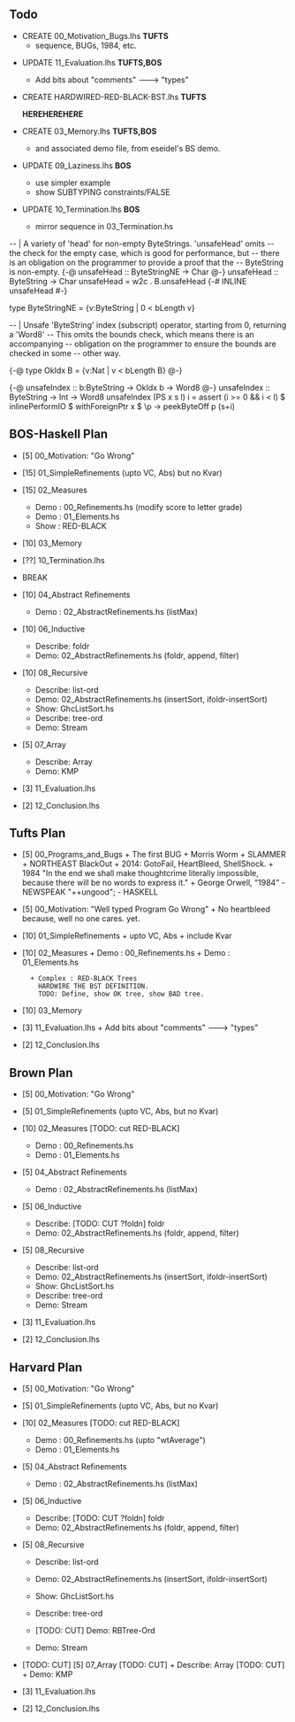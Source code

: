 Todo
----

+ CREATE 00_Motivation_Bugs.lhs **TUFTS**
  + sequence, BUGs, 1984, etc.

- UPDATE 11_Evaluation.lhs **TUFTS,BOS** 
	+ Add bits about "comments" ---> "types"
 
- CREATE HARDWIRED-RED-BLACK-BST.lhs **TUFTS**

  **HEREHEREHERE**
- CREATE 03_Memory.lhs **TUFTS,BOS**
  + and associated demo file, from eseidel's BS demo.

- UPDATE 09_Laziness.lhs **BOS**
  + use simpler example
  + show SUBTYPING constraints/FALSE
  
- UPDATE 10_Termination.lhs **BOS**
  + mirror sequence in 03_Termination.hs


-- | A variety of 'head' for non-empty ByteStrings. 'unsafeHead' omits
-- the check for the empty case, which is good for performance, but
-- there is an obligation on the programmer to provide a proof that the
-- ByteString is non-empty.
{-@ unsafeHead :: ByteStringNE -> Char @-}
unsafeHead :: ByteString -> Char
unsafeHead  = w2c . B.unsafeHead
{-# INLINE unsafeHead #-}


type ByteStringNE = {v:ByteString | 0 < bLength v}


-- | Unsafe 'ByteString' index (subscript) operator, starting from 0, returning a 'Word8'
-- This omits the bounds check, which means there is an accompanying
-- obligation on the programmer to ensure the bounds are checked in some
-- other way.

{-@ type OkIdx B = {v:Nat | v < bLength B} @-}

{-@ unsafeIndex :: b:ByteString -> OkIdx b -> Word8 @-}
unsafeIndex :: ByteString -> Int -> Word8
unsafeIndex (PS x s l) i = assert (i >= 0 && i < l) $
    inlinePerformIO $ withForeignPtr x $ \p -> peekByteOff p (s+i)

BOS-Haskell Plan
----------------

* [5]  00_Motivation: "Go Wrong"

* [15]  01_SimpleRefinements (upto VC, Abs) but no Kvar)

* [15] 02_Measures
    + Demo : 00_Refinements.hs (modify score to letter grade)
    + Demo : 01_Elements.hs
	+ Show : RED-BLACK
	
* [10] 03_Memory

* [??] 10_Termination.lhs

* BREAK

* [10]  04_Abstract Refinements
    + Demo : 02_AbstractRefinements.hs (listMax)
	
* [10]  06_Inductive
	+ Describe: foldr
    + Demo:  02_AbstractRefinements.hs (foldr, append, filter)

* [10]  08_Recursive
	+ Describe: list-ord
	+ Demo:  02_AbstractRefinements.hs (insertSort, ifoldr-insertSort)
	+ Show:  GhcListSort.hs 
	+ Describe: tree-ord
	+ Demo:     Stream

* [5] 07_Array
  	+ Describe: Array
  	+ Demo:     KMP

* [3]  11_Evaluation.lhs 

* [2]  12_Conclusion.lhs




Tufts Plan
----------

* [5] 00_Programs_and_Bugs
		+ The first BUG
		+ Morris Worm
		+ SLAMMER
		+ NORTHEAST BlackOut
		+ 2014: GotoFail, HeartBleed, ShellShock.
	    + 1984
	    "In the end we shall make thoughtcrime literally
		 impossible, because there will be no words to express it."
		+ George Orwell, "1984"
	    - NEWSPEAK "++ungood";
		- HASKELL 	

* [5]  00_Motivation: "Well typed Program Go Wrong"
	    + No heartbleed because, well no one cares. yet.
		
* [10]  01_SimpleRefinements
        + upto VC, Abs
		+ include Kvar 

* [10] 02_Measures 
        + Demo    : 00_Refinements.hs
        + Demo    : 01_Elements.hs

		+ Complex : RED-BLACK Trees
		  HARDWIRE THE BST DEFINITION.
		  TODO: Define, show OK tree, show BAD tree.

* [10] 03_Memory

* [3]  11_Evaluation.lhs 
		+ Add bits about "comments" ---> "types"
		
* [2]  12_Conclusion.lhs



Brown Plan
----------

* [5]  00_Motivation: "Go Wrong"

* [5]  01_SimpleRefinements (upto VC, Abs, but no Kvar)

* [10] 02_Measures [TODO: cut RED-BLACK]
    + Demo : 00_Refinements.hs
    + Demo : 01_Elements.hs

* [5]  04_Abstract Refinements
    + Demo : 02_AbstractRefinements.hs (listMax)
	
* [5]  06_Inductive
	+ Describe: [TODO: CUT ?foldn] foldr
    + Demo:  02_AbstractRefinements.hs (foldr, append, filter)

* [5]  08_Recursive
	+ Describe: list-ord
	+ Demo:  02_AbstractRefinements.hs (insertSort, ifoldr-insertSort)
	+ Show:  GhcListSort.hs 
	+ Describe: tree-ord
	+ Demo:     Stream
 
* [3]  11_Evaluation.lhs 

* [2]  12_Conclusion.lhs



Harvard Plan
------------

* [5] 00_Motivation: "Go Wrong"

* [5] 01_SimpleRefinements (upto VC, Abs, but no Kvar)

* [10] 02_Measures [TODO: cut RED-BLACK]
    + Demo : 00_Refinements.hs (upto "wtAverage")
    + Demo : 01_Elements.hs

* [5] 04_Abstract Refinements
    + Demo : 02_AbstractRefinements.hs (listMax)
	
* [5] 06_Inductive
	+ Describe: [TODO: CUT ?foldn] foldr
    + Demo:  02_AbstractRefinements.hs (foldr, append, filter)

* [5] 08_Recursive
	+ Describe: list-ord
	+ Demo:  02_AbstractRefinements.hs (insertSort, ifoldr-insertSort)

	+ Show:  GhcListSort.hs 
	+ Describe: tree-ord
	+ [TODO: CUT] Demo:     RBTree-Ord
	+ Demo:     Stream

* [TODO: CUT] [5] 07_Array
  [TODO: CUT] 	+ Describe: Array
  [TODO: CUT] 	+ Demo:     KMP
  
* [3] 11_Evaluation.lhs 

* [2] 12_Conclusion.lhs

